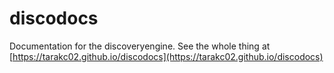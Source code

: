 # discodocs
Documentation for the discoveryengine. See the whole thing at [https://tarakc02.github.io/discodocs](https://tarakc02.github.io/discodocs)
